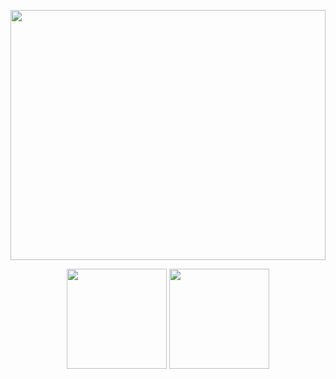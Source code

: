 <p align="center">
  <img src="https://media1.giphy.com/media/v1.Y2lkPTc5MGI3NjExZWlldnFpbmw2YTZ2Ym04dDNpZnhzOTRmaXdsd2thZWd6cjUyM2lvaiZlcD12MV9pbnRlcm5hbF9naWZfYnlfaWQmY3Q9Zw/ToMjGpPcTt3go0nrrFe/giphy.gif" 
       width="100%" height="400em" style="object-fit: cover;" alt="">
</p>
<p align="center">
  <img height="160em" src="https://github-readme-stats.vercel.app/api?username=Valleryikl&theme=algolia"/>
  <img height="160em" src="https://github-readme-stats.vercel.app/api/top-langs/?username=Valleryikl&langs_count=20&layout=compact&theme=algolia"/>
</p>
